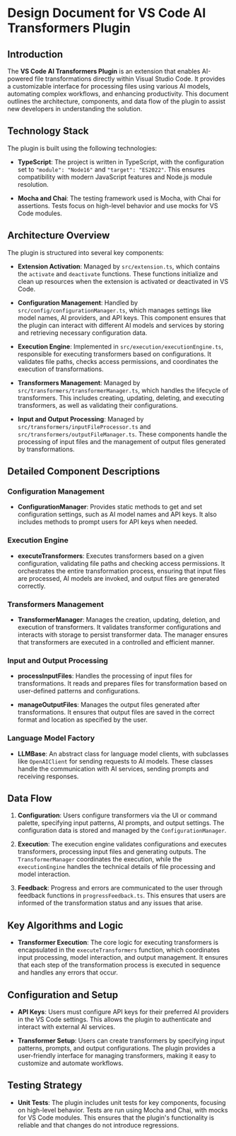 # Design Document for VS Code AI Transformers Plugin

## Introduction

The **VS Code AI Transformers Plugin** is an extension that enables AI-powered file transformations directly within Visual Studio Code. It provides a customizable interface for processing files using various AI models, automating complex workflows, and enhancing productivity. This document outlines the architecture, components, and data flow of the plugin to assist new developers in understanding the solution.

## Technology Stack

The plugin is built using the following technologies:

- **TypeScript**: The project is written in TypeScript, with the configuration set to `"module": "Node16"` and `"target": "ES2022"`. This ensures compatibility with modern JavaScript features and Node.js module resolution.

- **Mocha and Chai**: The testing framework used is Mocha, with Chai for assertions. Tests focus on high-level behavior and use mocks for VS Code modules.

## Architecture Overview

The plugin is structured into several key components:

- **Extension Activation**: Managed by `src/extension.ts`, which contains the `activate` and `deactivate` functions. These functions initialize and clean up resources when the extension is activated or deactivated in VS Code.

- **Configuration Management**: Handled by `src/config/configurationManager.ts`, which manages settings like model names, AI providers, and API keys. This component ensures that the plugin can interact with different AI models and services by storing and retrieving necessary configuration data.

- **Execution Engine**: Implemented in `src/execution/executionEngine.ts`, responsible for executing transformers based on configurations. It validates file paths, checks access permissions, and coordinates the execution of transformations.

- **Transformers Management**: Managed by `src/transformers/transformerManager.ts`, which handles the lifecycle of transformers. This includes creating, updating, deleting, and executing transformers, as well as validating their configurations.

- **Input and Output Processing**: Managed by `src/transformers/inputFileProcessor.ts` and `src/transformers/outputFileManager.ts`. These components handle the processing of input files and the management of output files generated by transformations.

## Detailed Component Descriptions

### Configuration Management

- **ConfigurationManager**: Provides static methods to get and set configuration settings, such as AI model names and API keys. It also includes methods to prompt users for API keys when needed.

### Execution Engine

- **executeTransformers**: Executes transformers based on a given configuration, validating file paths and checking access permissions. It orchestrates the entire transformation process, ensuring that input files are processed, AI models are invoked, and output files are generated correctly.

### Transformers Management

- **TransformerManager**: Manages the creation, updating, deletion, and execution of transformers. It validates transformer configurations and interacts with storage to persist transformer data. The manager ensures that transformers are executed in a controlled and efficient manner.

### Input and Output Processing

- **processInputFiles**: Handles the processing of input files for transformations. It reads and prepares files for transformation based on user-defined patterns and configurations.

- **manageOutputFiles**: Manages the output files generated after transformations. It ensures that output files are saved in the correct format and location as specified by the user.

### Language Model Factory

- **LLMBase**: An abstract class for language model clients, with subclasses like `OpenAIClient` for sending requests to AI models. These classes handle the communication with AI services, sending prompts and receiving responses.

## Data Flow

1. **Configuration**: Users configure transformers via the UI or command palette, specifying input patterns, AI prompts, and output settings. The configuration data is stored and managed by the `ConfigurationManager`.

2. **Execution**: The execution engine validates configurations and executes transformers, processing input files and generating outputs. The `TransformerManager` coordinates the execution, while the `executionEngine` handles the technical details of file processing and model interaction.

3. **Feedback**: Progress and errors are communicated to the user through feedback functions in `progressFeedback.ts`. This ensures that users are informed of the transformation status and any issues that arise.

## Key Algorithms and Logic

- **Transformer Execution**: The core logic for executing transformers is encapsulated in the `executeTransformers` function, which coordinates input processing, model interaction, and output management. It ensures that each step of the transformation process is executed in sequence and handles any errors that occur.

## Configuration and Setup

- **API Keys**: Users must configure API keys for their preferred AI providers in the VS Code settings. This allows the plugin to authenticate and interact with external AI services.

- **Transformer Setup**: Users can create transformers by specifying input patterns, prompts, and output configurations. The plugin provides a user-friendly interface for managing transformers, making it easy to customize and automate workflows.

## Testing Strategy

- **Unit Tests**: The plugin includes unit tests for key components, focusing on high-level behavior. Tests are run using Mocha and Chai, with mocks for VS Code modules. This ensures that the plugin's functionality is reliable and that changes do not introduce regressions.
